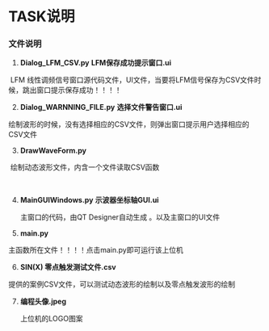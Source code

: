 # 							TASK说明

### 文件说明

1. **Dialog_LFM_CSV.py**    **LFM保存成功提示窗口.ui**

​	LFM 线性调频信号窗口源代码文件，UI文件，当要将LFM信号保存为CSV文件时候，跳出窗口提示保存成功！！！！



2. **Dialog_WARNNING_FILE.py**    **选择文件警告窗口.ui**

​	绘制波形的时候，没有选择相应的CSV文件，则弹出窗口提示用户选择相应的CSV文件



3.  **DrawWaveForm.py**

​    绘制动态波形文件，内含一个文件读取CSV函数

​	

 4. **MainGUIWindows.py**    **示波器坐标轴GUI.ui**

    主窗口的代码，由QT Designer自动生成 。以及主窗口的UI文件



5.  **main.py**

   主函数所在文件！！！！点击main.py即可运行该上位机



6.  **SIN(X) 零点触发测试文件.csv**

   提供的案例CSV文件，可以测试动态波形的绘制以及零点触发波形的绘制



7. **编程头像.jpeg**

   上位机的LOGO图案